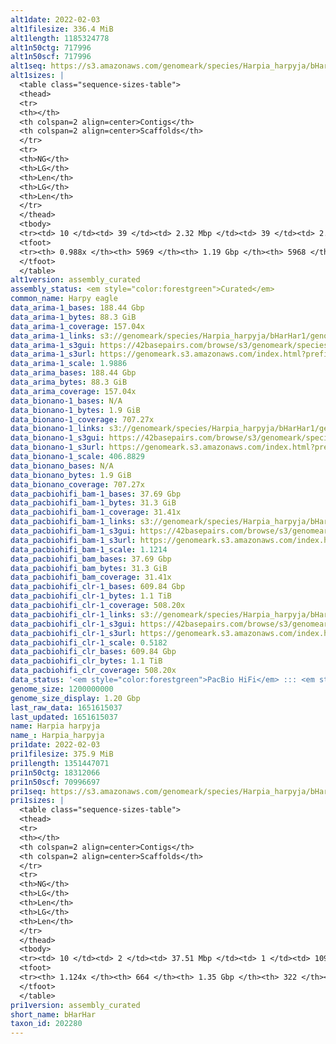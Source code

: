 ```yaml
---
alt1date: 2022-02-03
alt1filesize: 336.4 MiB
alt1length: 1185324778
alt1n50ctg: 717996
alt1n50scf: 717996
alt1seq: https://s3.amazonaws.com/genomeark/species/Harpia_harpyja/bHarHar1/assembly_curated/bHarHar1.alt.cur.20220203.fasta.gz
alt1sizes: |
  <table class="sequence-sizes-table">
  <thead>
  <tr>
  <th></th>
  <th colspan=2 align=center>Contigs</th>
  <th colspan=2 align=center>Scaffolds</th>
  </tr>
  <tr>
  <th>NG</th>
  <th>LG</th>
  <th>Len</th>
  <th>LG</th>
  <th>Len</th>
  </tr>
  </thead>
  <tbody>
  <tr><td> 10 </td><td> 39 </td><td> 2.32 Mbp </td><td> 39 </td><td> 2.32 Mbp </td></tr>  <tr><td> 20 </td><td> 103 </td><td> 1.61 Mbp </td><td> 103 </td><td> 1.61 Mbp </td></tr>  <tr><td> 30 </td><td> 188 </td><td> 1.24 Mbp </td><td> 188 </td><td> 1.24 Mbp </td></tr>  <tr><td> 40 </td><td> 298 </td><td> 0.96 Mbp </td><td> 298 </td><td> 0.96 Mbp </td></tr>  <tr style="background-color:#cccccc;"><td> 50 </td><td> 442 </td><td> 0.72 Mbp </td><td> 442 </td><td> 0.72 Mbp </td></tr>  <tr><td> 60 </td><td> 641 </td><td> 0.50 Mbp </td><td> 641 </td><td> 0.50 Mbp </td></tr>  <tr><td> 70 </td><td> 935 </td><td> 318.14 Kbp </td><td> 935 </td><td> 318.14 Kbp </td></tr>  <tr><td> 80 </td><td> 1462 </td><td> 157.68 Kbp </td><td> 1462 </td><td> 157.68 Kbp </td></tr>  <tr><td> 90 </td><td> 2826 </td><td> 53.94 Kbp </td><td> 2825 </td><td> 53.99 Kbp </td></tr>  <tr><td> 100 </td><td> 0 </td><td>  </td><td> 0 </td><td>  </td></tr>  </tbody>
  <tfoot>
  <tr><th> 0.988x </th><th> 5969 </th><th> 1.19 Gbp </th><th> 5968 </th><th> 1.19 Gbp </th></tr>
  </tfoot>
  </table>
alt1version: assembly_curated
assembly_status: <em style="color:forestgreen">Curated</em>
common_name: Harpy eagle
data_arima-1_bases: 188.44 Gbp
data_arima-1_bytes: 88.3 GiB
data_arima-1_coverage: 157.04x
data_arima-1_links: s3://genomeark/species/Harpia_harpyja/bHarHar1/genomic_data/arima/<br>
data_arima-1_s3gui: https://42basepairs.com/browse/s3/genomeark/species/Harpia_harpyja/bHarHar1/genomic_data/arima/
data_arima-1_s3url: https://genomeark.s3.amazonaws.com/index.html?prefix=species/Harpia_harpyja/bHarHar1/genomic_data/arima/
data_arima-1_scale: 1.9886
data_arima_bases: 188.44 Gbp
data_arima_bytes: 88.3 GiB
data_arima_coverage: 157.04x
data_bionano-1_bases: N/A
data_bionano-1_bytes: 1.9 GiB
data_bionano-1_coverage: 707.27x
data_bionano-1_links: s3://genomeark/species/Harpia_harpyja/bHarHar1/genomic_data/bionano/<br>
data_bionano-1_s3gui: https://42basepairs.com/browse/s3/genomeark/species/Harpia_harpyja/bHarHar1/genomic_data/bionano/
data_bionano-1_s3url: https://genomeark.s3.amazonaws.com/index.html?prefix=species/Harpia_harpyja/bHarHar1/genomic_data/bionano/
data_bionano-1_scale: 406.8829
data_bionano_bases: N/A
data_bionano_bytes: 1.9 GiB
data_bionano_coverage: 707.27x
data_pacbiohifi_bam-1_bases: 37.69 Gbp
data_pacbiohifi_bam-1_bytes: 31.3 GiB
data_pacbiohifi_bam-1_coverage: 31.41x
data_pacbiohifi_bam-1_links: s3://genomeark/species/Harpia_harpyja/bHarHar1/genomic_data/pacbio_hifi/<br>
data_pacbiohifi_bam-1_s3gui: https://42basepairs.com/browse/s3/genomeark/species/Harpia_harpyja/bHarHar1/genomic_data/pacbio_hifi/
data_pacbiohifi_bam-1_s3url: https://genomeark.s3.amazonaws.com/index.html?prefix=species/Harpia_harpyja/bHarHar1/genomic_data/pacbio_hifi/
data_pacbiohifi_bam-1_scale: 1.1214
data_pacbiohifi_bam_bases: 37.69 Gbp
data_pacbiohifi_bam_bytes: 31.3 GiB
data_pacbiohifi_bam_coverage: 31.41x
data_pacbiohifi_clr-1_bases: 609.84 Gbp
data_pacbiohifi_clr-1_bytes: 1.1 TiB
data_pacbiohifi_clr-1_coverage: 508.20x
data_pacbiohifi_clr-1_links: s3://genomeark/species/Harpia_harpyja/bHarHar1/genomic_data/pacbio_hifi/<br>
data_pacbiohifi_clr-1_s3gui: https://42basepairs.com/browse/s3/genomeark/species/Harpia_harpyja/bHarHar1/genomic_data/pacbio_hifi/
data_pacbiohifi_clr-1_s3url: https://genomeark.s3.amazonaws.com/index.html?prefix=species/Harpia_harpyja/bHarHar1/genomic_data/pacbio_hifi/
data_pacbiohifi_clr-1_scale: 0.5182
data_pacbiohifi_clr_bases: 609.84 Gbp
data_pacbiohifi_clr_bytes: 1.1 TiB
data_pacbiohifi_clr_coverage: 508.20x
data_status: '<em style="color:forestgreen">PacBio HiFi</em> ::: <em style="color:forestgreen">Arima</em>'
genome_size: 1200000000
genome_size_display: 1.20 Gbp
last_raw_data: 1651615037
last_updated: 1651615037
name: Harpia harpyja
name_: Harpia_harpyja
pri1date: 2022-02-03
pri1filesize: 375.9 MiB
pri1length: 1351447071
pri1n50ctg: 18312066
pri1n50scf: 70996697
pri1seq: https://s3.amazonaws.com/genomeark/species/Harpia_harpyja/bHarHar1/assembly_curated/bHarHar1.pri.cur.20220203.fasta.gz
pri1sizes: |
  <table class="sequence-sizes-table">
  <thead>
  <tr>
  <th></th>
  <th colspan=2 align=center>Contigs</th>
  <th colspan=2 align=center>Scaffolds</th>
  </tr>
  <tr>
  <th>NG</th>
  <th>LG</th>
  <th>Len</th>
  <th>LG</th>
  <th>Len</th>
  </tr>
  </thead>
  <tbody>
  <tr><td> 10 </td><td> 2 </td><td> 37.51 Mbp </td><td> 1 </td><td> 109.61 Mbp </td></tr>  <tr><td> 20 </td><td> 5 </td><td> 31.85 Mbp </td><td> 2 </td><td> 90.87 Mbp </td></tr>  <tr><td> 30 </td><td> 9 </td><td> 27.19 Mbp </td><td> 3 </td><td> 86.87 Mbp </td></tr>  <tr><td> 40 </td><td> 14 </td><td> 22.46 Mbp </td><td> 4 </td><td> 83.80 Mbp </td></tr>  <tr style="background-color:#cccccc;"><td> 50 </td><td> 20 </td><td style="background-color:#88ff88;"> 18.31 Mbp </td><td> 6 </td><td style="background-color:#88ff88;"> 71.00 Mbp </td></tr>  <tr><td> 60 </td><td> 27 </td><td> 16.32 Mbp </td><td> 8 </td><td> 53.30 Mbp </td></tr>  <tr><td> 70 </td><td> 36 </td><td> 13.42 Mbp </td><td> 10 </td><td> 47.19 Mbp </td></tr>  <tr><td> 80 </td><td> 45 </td><td> 11.63 Mbp </td><td> 13 </td><td> 45.16 Mbp </td></tr>  <tr><td> 90 </td><td> 60 </td><td> 6.13 Mbp </td><td> 16 </td><td> 34.17 Mbp </td></tr>  <tr><td> 100 </td><td> 91 </td><td> 1.85 Mbp </td><td> 20 </td><td> 24.56 Mbp </td></tr>  </tbody>
  <tfoot>
  <tr><th> 1.124x </th><th> 664 </th><th> 1.35 Gbp </th><th> 322 </th><th> 1.35 Gbp </th></tr>
  </tfoot>
  </table>
pri1version: assembly_curated
short_name: bHarHar
taxon_id: 202280
---
```

